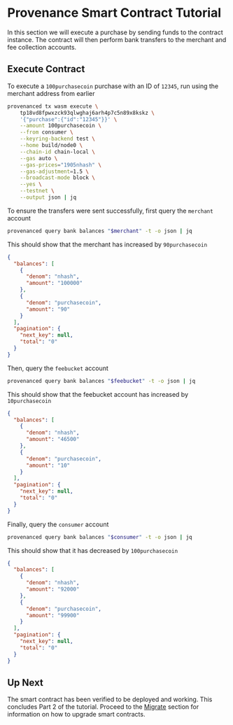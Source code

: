 # Provenance Smart Contract Tutorial

In this section we will execute a purchase by sending funds to the contract instance. The contract
will then perform bank transfers to the merchant and fee collection accounts.

## Execute Contract

To execute a `100purchasecoin` purchase with an ID of `12345`, run using the merchant address from earlier

```bash
provenanced tx wasm execute \
    tp18vd8fpwxzck93qlwghaj6arh4p7c5n89x8kskz \
    '{"purchase":{"id":"12345"}}' \
    --amount 100purchasecoin \
    --from consumer \
    --keyring-backend test \
    --home build/node0 \
    --chain-id chain-local \
    --gas auto \
    --gas-prices="1905nhash" \
	--gas-adjustment=1.5 \
    --broadcast-mode block \
    --yes \
    --testnet \
	--output json | jq
```

To ensure the transfers were sent successfully, first query the `merchant` account

```bash
provenanced query bank balances "$merchant" -t -o json | jq
```

This should show that the merchant has increased by `90purchasecoin`

```json
{
  "balances": [
    {
      "denom": "nhash",
      "amount": "100000"
    },
    {
      "denom": "purchasecoin",
      "amount": "90"
    }
  ],
  "pagination": {
    "next_key": null,
    "total": "0"
  }
}
```

Then, query the `feebucket` account

```bash
provenanced query bank balances "$feebucket" -t -o json | jq
```

This should show that the feebucket account has increased by `10purchasecoin`

```json
{
  "balances": [
    {
      "denom": "nhash",
      "amount": "46500"
    },
    {
      "denom": "purchasecoin",
      "amount": "10"
    }
  ],
  "pagination": {
    "next_key": null,
    "total": "0"
  }
}
```

Finally, query the `consumer` account

```bash
provenanced query bank balances "$consumer" -t -o json | jq
```

This should show that it has decreased by `100purchasecoin`

```json
{
  "balances": [
    {
      "denom": "nhash",
      "amount": "92000"
    },
    {
      "denom": "purchasecoin",
      "amount": "99900"
    }
  ],
  "pagination": {
    "next_key": null,
    "total": "0"
  }
}
```

## Up Next

The smart contract has been verified to be deployed and working. This concludes Part 2 of the
tutorial. Proceed to the [Migrate](13-migrate.md) section for information on how to upgrade smart
contracts.
